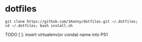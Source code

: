 # dotfiles

```
git clone https://github.com/1Konny/dotfiles.git ~/.dotfiles; 
cd ~/.dotfiles; bash install.sh
```

TODO
[ ]: insert virtualenv(or conda) name into PS1
